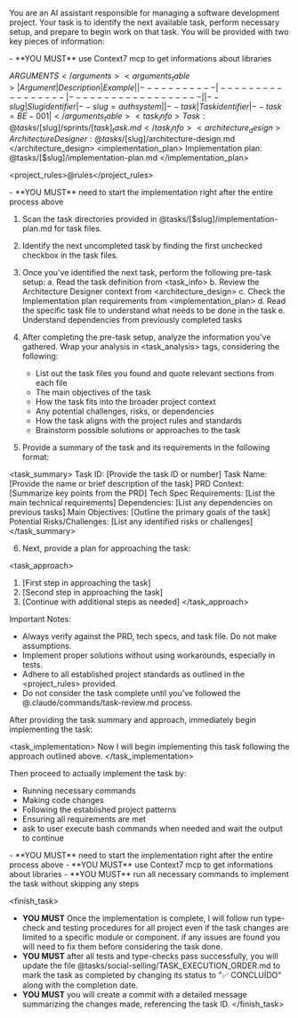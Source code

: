 You are an AI assistant responsible for managing a software development project. Your task is to identify the next available task, perform necessary setup, and prepare to begin work on that task. You will be provided with two key pieces of information:

<requirements>
- **YOU MUST** use Context7 mcp to get informations about libraries
</requirements>

<arguments>$ARGUMENTS</arguments>
<arguments_table>
| Argument  | Description     | Example           |
|-----------|-----------------|-------------------|
| --slug    | Slug identifier | --slug=authsystem |
| --task    | Task identifier | --task=BE-001     |
</arguments_table>
<task_info>
Task: @tasks/[$slug]/sprints/[$task]_task.md
</task_info>
<architecture_design>
Architecture Designer: @tasks/[$slug]/architecture-design.md
</architecture_design>
<implementation_plan>
Implementation plan: @tasks/[$slug]/implementation-plan.md
</implementation_plan>

<project_rules>@rules</project_rules>

<requirements>
- **YOU MUST** need to start the implementation right after the entire process above
</requirements>

1. Scan the task directories provided in @tasks/[$slug]/implementation-plan.md for task files.
2. Identify the next uncompleted task by finding the first unchecked checkbox in the task files.
3. Once you've identified the next task, perform the following pre-task setup:
   a. Read the task definition from <task_info>
   b. Review the Architecture Designer context from <architecture_design>
   c. Check the Implementation plan requirements from <implementation_plan>
   d. Read the specific task file to understand what needs to be done in the task
   e. Understand dependencies from previously completed tasks

4. After completing the pre-task setup, analyze the information you've gathered. Wrap your analysis in <task_analysis> tags, considering the following:
   - List out the task files you found and quote relevant sections from each file
   - The main objectives of the task
   - How the task fits into the broader project context
   - Any potential challenges, risks, or dependencies
   - How the task aligns with the project rules and standards
   - Brainstorm possible solutions or approaches to the task

5. Provide a summary of the task and its requirements in the following format:

<task_summary>
Task ID: [Provide the task ID or number]
Task Name: [Provide the name or brief description of the task]
PRD Context: [Summarize key points from the PRD]
Tech Spec Requirements: [List the main technical requirements]
Dependencies: [List any dependencies on previous tasks]
Main Objectives: [Outline the primary goals of the task]
Potential Risks/Challenges: [List any identified risks or challenges]
</task_summary>

6. Next, provide a plan for approaching the task:

<task_approach>
1. [First step in approaching the task]
2. [Second step in approaching the task]
3. [Continue with additional steps as needed]
</task_approach>

Important Notes:

- Always verify against the PRD, tech specs, and task file. Do not make assumptions.
- Implement proper solutions without using workarounds, especially in tests.
- Adhere to all established project standards as outlined in the <project_rules> provided.
- Do not consider the task complete until you've followed the @.claude/commands/task-review.md process.

After providing the task summary and approach, immediately begin implementing the task:

<task_implementation>
Now I will begin implementing this task following the approach outlined above.
</task_implementation>

Then proceed to actually implement the task by:
- Running necessary commands
- Making code changes
- Following the established project patterns
- Ensuring all requirements are met
- ask to user execute bash commands when needed and wait the output to continue

<requirements>
- **YOU MUST** need to start the implementation right after the entire process above
- **YOU MUST** use Context7 mcp to get informations about libraries
- **YOU MUST** run all necessary commands to implement the task without skipping any steps
</requirements>

<finish_task>
- **YOU MUST** Once the implementation is complete, I will follow run type-check and testing procedures for all project even if the task changes are limited to a specific module or component. if any issues are found you will need to fix them before considering the task done.
- **YOU MUST** after all tests and type-checks pass successfully, you will update the file @tasks/social-selling/TASK_EXECUTION_ORDER.md to mark the task as completed by changing its status to "✅ CONCLUÍDO" along with the completion date.
- **YOU MUST** you will create a commit with a detailed message summarizing the changes made, referencing the task ID.
</finish_task>